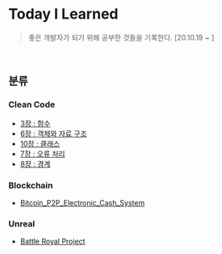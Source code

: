 # Today I Learned
> 좋은 개발자가 되기 위해 공부한 것들을 기록한다. [20.10.19 ~ ]

</br>

## 분류

### Clean Code

- [3장 : 함수](https://github.com/algoribi/TIL/blob/main/Clean%20Code/CleanCode_3.md)
- [6장 : 객체와 자료 구조](https://github.com/algoribi/TIL/blob/main/Clean%20Code/CleanCode_6.md)
- [10장 : 클래스](https://github.com/algoribi/TIL/blob/main/Clean%20Code/CleanCode_10.md)
- [7장 : 오류 처리](https://github.com/algoribi/TIL/blob/main/Clean%20Code/CleanCode_7.md)
- [8장 : 경계](https://github.com/algoribi/TIL/blob/main/Clean%20Code/CleanCode_8.md)

### Blockchain

- [Bitcoin_P2P_Electronic_Cash_System](https://github.com/algoribi/TIL/tree/main/Blockchain/Bitcoin_P2P_Electronic_Cash_System.md)

### Unreal

- [Battle Royal Project](https://github.com/algoribi/TIL/tree/main/UnrealEngine/BattleRoyal_project)
